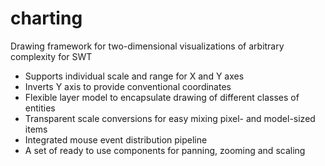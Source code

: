 # charting

Drawing framework for two-dimensional visualizations of arbitrary complexity for SWT
* Supports individual scale and range for X and Y axes
* Inverts Y axis to provide conventional coordinates
* Flexible layer model to encapsulate drawing of different classes of entities
* Transparent scale conversions for easy mixing pixel- and model-sized items
* Integrated mouse event distribution pipeline
* A set of ready to use components for panning, zooming and scaling
